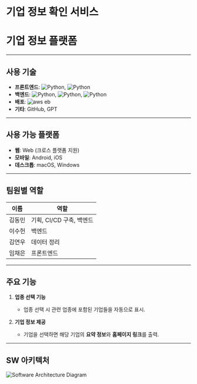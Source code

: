 # 기업 정보 확인 서비스

# 기업 정보 플랫폼

---

## 사용 기술

- **프론트엔드**: <img alt="Python" src ="https://img.shields.io/badge/Flutter-02569B.svg?&style=for-the-badge&logo=http://www.w3.org/2000/svg&logoColor=white"/>, <img alt="Python" src ="https://img.shields.io/badge/Dart-0175C2.svg?&style=for-the-badge&logo=http://www.w3.org/2000/svg&logoColor=white"/>
- **백엔드**: <img alt="Python" src ="https://img.shields.io/badge/flask-5468FF.svg?&style=for-the-badge&logo=http://www.w3.org/2000/svg&logoColor=white"/>, <img alt="Python" src ="https://img.shields.io/badge/Python-3776AB.svg?&style=for-the-badge&logo=http://www.w3.org/2000/svg&logoColor=white"/>, <img alt="Python" src ="https://img.shields.io/badge/pandas-150458.svg?&style=for-the-badge&logo=http://www.w3.org/2000/svg&logoColor=white"/> 
- **배포**: <img alt="aws eb" src ="https://img.shields.io/badge/AWS%20EB-FF9900.svg?&style=for-the-badge&logo=AWS%20EB&logoColor=white"/>
- **기타**: GitHub, GPT

---

## 사용 가능 플랫폼

- **웹**: Web (크로스 플랫폼 지원)
- **모바일**: Android, iOS  
- **데스크톱**: macOS, Windows  

---

## 팀원별 역할

| 이름      | 역할                             |
|-----------|----------------------------------|
| 김동민     | 기획, CI/CD 구축, 백엔드         |
| 이수헌     | 백엔드                          |
| 김연우     | 데이터 정리                      |
| 임채은     | 프론트엔드                      |

---

## 주요 기능

1. **업종 선택 기능**  
   - 업종 선택 시 관련 업종에 포함된 기업들을 자동으로 표시.

2. **기업 정보 제공**  
   - 기업을 선택하면 해당 기업의 **요약 정보**와 **홈페이지 링크**를 출력.

---

## SW 아키텍처

![Software Architecture Diagram](./images/software_architecture.png)

